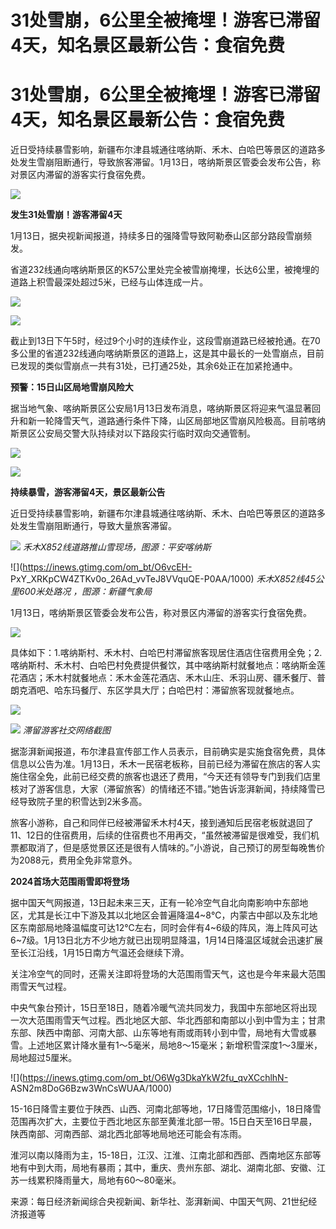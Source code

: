 # 31处雪崩，6公里全被掩埋！游客已滞留4天，知名景区最新公告：食宿免费

# 31处雪崩，6公里全被掩埋！游客已滞留4天，知名景区最新公告：食宿免费

近日受持续暴雪影响，新疆布尔津县城通往喀纳斯、禾木、白哈巴等景区的道路多处发生雪崩阻断通行，导致旅客滞留。1月13日，喀纳斯景区管委会发布公告，称对景区内滞留的游客实行食宿免费。

![](https://inews.gtimg.com/om_bt/OGkk5LbAYMxCCUWlYfCrfri7TwLTGZwse0sfz7KTXucHQAA/1000)

**发生31处雪崩！游客滞留4天**

1月13日，据央视新闻报道，持续多日的强降雪导致阿勒泰山区部分路段雪崩频发。

省道232线通向喀纳斯景区的K57公里处完全被雪崩掩埋，长达6公里，被掩埋的道路上积雪最深处超过5米，已经与山体连成一片。

![](https://inews.gtimg.com/om_bt/Oj12GbAcEN3Zqw1Y95aP4_FFAiaWhJWx_A0XuCFkWZi8MAA/1000)

![](https://inews.gtimg.com/om_bt/ObyttXPE6BTdUTnsBaDKjOcKGFnacJ1J2A2HVrn_iHYkUAA/1000)

截止到13日下午5时，经过9个小时的连续作业，这段雪崩道路已经被抢通。在70多公里的省道232线通向喀纳斯景区的道路上，这是其中最长的一处雪崩点，目前已发现的类似雪崩点一共有31处，已打通25处，其余6处正在加紧抢通中。

**预警：15日山区局地雪崩风险大**

据当地气象、喀纳斯景区公安局1月13日发布消息，喀纳斯景区将迎来气温显著回升和新一轮降雪天气，道路通行条件下降，山区局部地区雪崩风险极高。目前喀纳斯景区公安局交警大队持续对以下路段实行临时双向交通管制。

![](https://inews.gtimg.com/om_bt/OqAeB6ZH_mz3aDijs3Nk8apeEJgyCmagQ1kDpCYPvpAcwAA/1000)

![](https://inews.gtimg.com/om_bt/Oq1lioHzteT8Ej481lKxRttU7sJTb9MGgT8bq4qBJXx4oAA/1000)

**持续暴雪，游客滞留4天，景区最新公告**

近日受持续暴雪影响，新疆布尔津县城通往喀纳斯、禾木、白哈巴等景区的道路多处发生雪崩阻断通行，导致大量旅客滞留。

![](https://inews.gtimg.com/om_bt/OMnWhfsFs20ek9dE4vuyD6-N5-OR57RGNqclmkCEpTZx0AA/1000)
_禾木X852线道路推山雪现场，图源：平安喀纳斯_

![](https://inews.gtimg.com/om_bt/O6vcEH-
PxY_XRKpCW4ZTKv0o_26Ad_vvTeJ8VVquQE-P0AA/1000) _禾木X852线45公里600米处路况 ，图源：新疆气象局_

1月13日，喀纳斯景区管委会发布公告，称对景区内滞留的游客实行食宿免费。

![](https://inews.gtimg.com/om_bt/OqBUZFX8WstKm5vJveNQEw3uGveW92j03nj59ju5wLxf8AA/1000)

具体如下：1.喀纳斯村、禾木村、白哈巴村滞留旅客现居住酒店住宿费用全免；2.喀纳斯村、禾木村、白哈巴村免费提供餐饮，其中喀纳斯村就餐地点：喀纳斯金莲花酒店；禾木村就餐地点：禾木金莲花酒店、禾木山庄、禾羽山房、疆禾餐厅、普朗克酒吧、哈东玛餐厅、东区学具大厅；白哈巴村：滞留旅客现就餐地点。

![](https://inews.gtimg.com/om_bt/OXfaug0RKMu1NhzHEjMpZR08klswBs5tL9dgB_n5wPDJwAA/1000)

![](https://inews.gtimg.com/om_bt/O5I30wSnKYOt3c8ZPemaUTIrdqCEaKSUgNNKGCWWPvxrwAA/1000)
_滞留游客社交网络截图_

据澎湃新闻报道，布尔津县宣传部工作人员表示，目前确实是实施食宿免费，具体信息以公告为准。1月13日，禾木一民宿老板称，目前已经为滞留在旅店的客人实施住宿全免，此前已经交费的旅客也退还了费用，“今天还有领导专门到我们店里核对了游客信息，大家（滞留旅客）的情绪还不错。”她告诉澎湃新闻，持续降雪已经导致院子里的积雪达到2米多高。

旅客小游称，自己和同伴已经被滞留禾木村4天，接到通知后民宿老板就退回了11、12日的住宿费用，后续的住宿费也不用再交，“虽然被滞留是很难受，我们机票都取消了，但是感觉景区还是很有人情味的。”小游说，自己预订的房型每晚售价为2088元，费用全免非常意外。

**2024首场大范围雨雪即将登场**

据中国天气网报道，13日起未来三天，正有一轮冷空气自北向南影响中东部地区，尤其是长江中下游及其以北地区会普遍降温4~8℃，内蒙古中部以及东北地区东南部局地降温幅度可达12℃左右，同时会伴有4~6级的阵风，海上阵风可达6~7级。1月13日北方不少地方就已出现明显降温，1月14日降温区域就会迅速扩展至长江沿线，1月15日南方气温还会继续下滑。

关注冷空气的同时，还需关注即将登场的大范围雨雪天气，这也是今年来最大范围雨雪天气过程。

中央气象台预计，15日至18日，随着冷暖气流共同发力，我国中东部地区将出现一次大范围雨雪天气过程。西北地区大部、华北西部和南部以小到中雪为主；甘肃东部、陕西中南部、河南大部、山东等地有雨或雨转小到中雪，局地有大雪或暴雪。上述地区累计降水量有1～5毫米，局地8～15毫米；新增积雪深度1～3厘米，局地超过5厘米。

![](https://inews.gtimg.com/om_bt/O6Wg3DkaYkW2fu_qvXCchlhN-
ASN2m8DoG6Bzw3WnCsWUAA/1000)

15-16日降雪主要位于陕西、山西、河南北部等地，17日降雪范围缩小，18日降雪范围再次扩大，主要位于西北地区东部至黄淮北部一带。15日白天至16日早晨，陕西南部、河南西部、湖北西北部等地局地还可能会有冻雨。

淮河以南以降雨为主，15-18日，江汉、江淮、江南北部和西部、西南地区东部等地有中到大雨，局地有暴雨；其中，重庆、贵州东部、湖北、湖南北部、安徽、江苏一线累积降雨量大，局地有60～80毫米。

来源：每日经济新闻综合央视新闻、新华社、澎湃新闻、中国天气网、21世纪经济报道等

